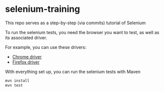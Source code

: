 # selenium-training
This repo serves as a step-by-step (via commits) tutorial of Selenium

To run the selenium tests, you need the browser you want to test, as well as its associated driver.

For example, you can use these drivers:

 - [Chrome driver](https://sites.google.com/a/chromium.org/chromedriver/downloads)
 - [Firefox driver](https://github.com/mozilla/geckodriver/releases)

With everything set up, you can run the selenium tests with Maven

```bash
mvn install
mvn test
```